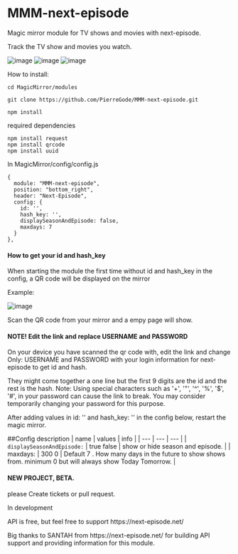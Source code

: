 # MMM-next-episode
<p></p>
Magic mirror module for TV shows and movies with next-episode. <p></p>
Track the TV show and movies you watch.

![image](https://github.com/PierreGode/MMM-next-episode/assets/8579922/38e955a4-a156-4ef8-8b67-6e0b93e0645c)
![image](https://github.com/PierreGode/MMM-next-episode/assets/8579922/08f59252-8a0c-4d29-8d6f-716336204fb3)
![image](https://github.com/PierreGode/MMM-next-episode/assets/8579922/506c098c-145a-427e-8927-f86cd97cfa5b)





How to install:<p></p>



```
cd MagicMirror/modules
```
```
git clone https://github.com/PierreGode/MMM-next-episode.git
```
```
npm install
```
required dependencies
```
npm install request
npm install qrcode
npm install uuid
```
In MagicMirror/config/config.js
```
{
  module: "MMM-next-episode",
  position: "bottom_right",
  header: "Next-Episode",
  config: {
    id: '',
    hash_key: '',
    displaySeasonAndEpisode: false,
    maxdays: 7 
  }
},
```

<h4>How to get your id and hash_key</h4> <p></p> 
When starting the module the first time without id and hash_key in the config, a QR code will be displayed on the mirror<p></p>

Example:<p></p>
![image](https://github.com/PierreGode/MMM-next-episode/assets/8579922/4680580b-c497-4a8e-8c04-37b3d62852b7)
<p></p>
Scan the QR code from your mirror and a empy page will show. <h4>NOTE! Edit the link and replace USERNAME and PASSWORD</h4> On your device you have scanned the qr code with, edit the link and change Only: USERNAME and PASSWORD with your login information for next-episode to get id and hash. <p></p> They might come together a one line but the first 9 digits are the id and the rest is the hash.
Note: Using special characters such as '+', '"', '^', '%', '$', '#', in your password can cause the link to break. You may consider temporarily changing your password for this purpose.
<p></p>
After adding values in  id: '' and hash_key: ''  in the config below, restart the magic mirror.

##Config description
| name | values | info |
| --- | --- | --- |
| `displaySeasonAndEpisode:` | true false | show or hide season and episode. |
| maxdays: | 300 0  |  Default 7 .  How many days in the future to show shows from. minimum 0 but will always show Today Tomorrow. |
<p></p>
<h4>NEW PROJECT, BETA.</H4>
please Create tickets or pull request.
<p></p>
In development
<p></p>
API is free, but feel free to support https://next-episode.net/
<p></p>
Big thanks to SANTAH from https://next-episode.net/ for building API support and providing information for this module.
